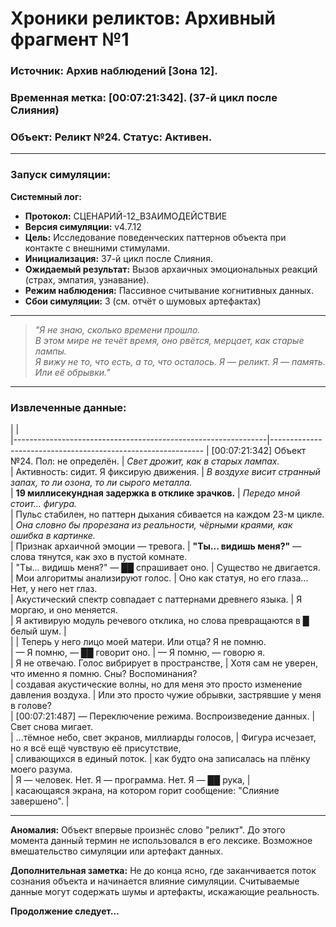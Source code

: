 # **Хроники реликтов: Архивный фрагмент №1**

### **Источник:** Архив наблюдений [Зона 12].  
### **Временная метка:** [00:07:21:342]. (37-й цикл после Слияния)  
### **Объект:** Реликт №24. Статус: Активен.  

---

### **Запуск симуляции:**

**Системный лог:**

- **Протокол:** СЦЕНАРИЙ-12_ВЗАИМОДЕЙСТВИЕ
- **Версия симуляции:** v4.7.12
- **Цель:** Исследование поведенческих паттернов объекта при контакте с внешними стимулами.
- **Инициализация:** 37-й цикл после Слияния.
- **Ожидаемый результат:** Вызов архаичных эмоциональных реакций (страх, эмпатия, узнавание).
- **Режим наблюдения:** Пассивное считывание когнитивных данных.
- **Сбои симуляции:** 3 (см. отчёт о шумовых артефактах)

---

> *"Я не знаю, сколько времени прошло.  
> В этом мире не течёт время, оно рвётся, мерцает, как старые лампы.  
> Я вижу не то, что есть, а то, что осталось. Я — реликт. Я — память.  
> Или её обрывки."*  

---

### **Извлеченные данные:**  

|                                                               |                                 
|---------------------------------------------------------------|-------------------------------------------------------------
| [00:07:21:342] Объект №24. Пол: не определён.                  | *Свет дрожит, как в старых лампах.*  
| Активность: сидит. Я фиксирую движения.                        | *В воздухе висит странный запах, то ли озона, то ли сырого металла.*  
| **19 миллисекундная задержка в отклике зрачков.**              | *Передо мной стоит... фигура.*  
| Пульс стабилен, но паттерн дыхания сбивается на каждом 23-м цикле. | *Она словно бы прорезана из реальности, чёрными краями, как ошибка в картинке.*  
| Признак архаичной эмоции — тревога.                             | **"Ты... видишь меня?"** — слова тянутся, как эхо в пустой комнате.  
| "Ты... видишь меня?" — ██ спрашивает оно.                  | Существо не двигается.  
| Мои алгоритмы анализируют голос.                               | Оно как статуя, но его глаза... Нет, у него нет глаз.  
| Акустический спектр совпадает с паттернами древнего языка.     | Я моргаю, и оно меняется.  
| Я активирую модуль речевого отклика, но слова превращаются в █ белый шум. |  
|                                                               | Теперь у него лицо моей матери. Или отца? Я не помню.  
| — Я помню, — ██ говорит оно.                                | — Я помню, — говорю я.  
| Я не отвечаю. Голос вибрирует в пространстве,                  | Хотя сам не уверен, что именно я помню. Сны? Воспоминания?  
| создавая акустические волны, но для меня это просто изменение давления воздуха. | Или это просто чужие обрывки, застрявшие у меня в голове?  
| [00:07:21:487] — Переключение режима. Воспроизведение данных.   | Свет снова мигает.  
| …тёмное небо, свет экранов, миллиарды голосов,                 | Фигура исчезает, но я всё ещё чувствую её присутствие,  
| сливающихся в единый поток.                                    | как будто она записалась на плёнку моего разума.  
| Я — человек. Нет. Я — программа. Нет. Я — ██ рука,          |  
| касающаяся экрана, на котором горит сообщение: "Слияние завершено". |  

---

**Аномалия:** Объект впервые произнёс слово "реликт". До этого момента данный термин не использовался в его лексике. Возможное вмешательство симуляции или артефакт данных.

**Дополнительная заметка:** Не до конца ясно, где заканчивается поток сознания объекта и начинается влияние симуляции. 
Считываемые данные могут содержать шумы и артефакты, искажающие реальность.


**Продолжение следует...**
```













